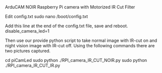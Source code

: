 ArduCAM NOIR Raspberry Pi camera with Motorized IR Cut Filter


Edit config.txt
sudo nano /boot/config.txt

Add this line at the end of the config.txt file, save and reboot.
disable_camera_led=1


Then use our provide python script to take normal image with IR-cut on and night vision image with IR-cut off. Using the following commands there are two pictures captured.

cd piCamLed
sudo python ./RPI_camera_IR_CUT_NOIR.py
sudo python ./RPI_camera_IR_CUT_IR.py


